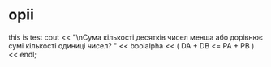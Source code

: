 # opii
this is test
cout << "\nСума кількості десятків чисел менша або дорівнює сумі кількості одиниці чисел? " << boolalpha << ( DA + DB <= PA + PB ) << endl;
